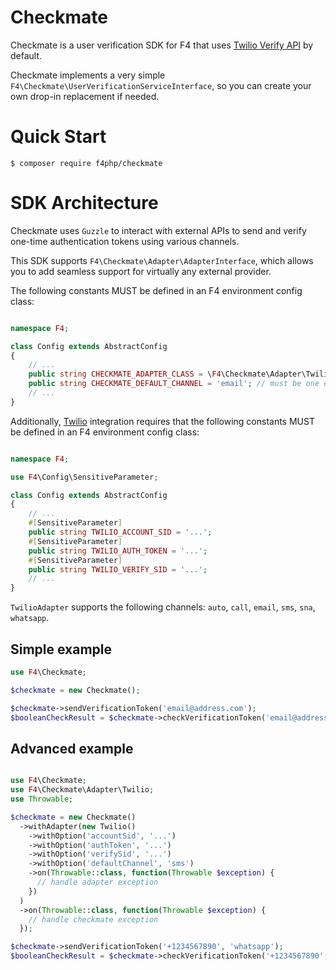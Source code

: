 # Checkmate

Checkmate is a user verification SDK for F4 that uses [Twilio Verify API](https://www.twilio.com/docs/verify/api) by default.

Checkmate implements a very simple `F4\Checkmate\UserVerificationServiceInterface`, so you can create your own drop-in replacement if needed.

# Quick Start

```
$ composer require f4php/checkmate
```

# SDK Architecture

Checkmate uses `Guzzle` to interact with external APIs to send and verify one-time authentication tokens using various channels.

This SDK supports `F4\Checkmate\Adapter\AdapterInterface`, which allows you to add seamless support for virtually any external provider.

The following constants MUST be defined in an F4 environment config class:

```php

namespace F4;

class Config extends AbstractConfig
{
    // ...
    public string CHECKMATE_ADAPTER_CLASS = \F4\Checkmate\Adapter\TwilioAdapter::class; // the default adapter
    public string CHECKMATE_DEFAULT_CHANNEL = 'email'; // must be one of Adapter's supported channels, see below for channels supported by Twilio
    // ...
}
```

Additionally, [Twilio](https://www.twilio.com/docs/verify/api) integration requires that the following constants MUST be defined in an F4 environment config class:

```php

namespace F4;

use F4\Config\SensitiveParameter;

class Config extends AbstractConfig
{
    // ...
    #[SensitiveParameter]
    public string TWILIO_ACCOUNT_SID = '...';
    #[SensitiveParameter]
    public string TWILIO_AUTH_TOKEN = '...';
    #[SensitiveParameter]
    public string TWILIO_VERIFY_SID = '...';
    // ...
}
```

`TwilioAdapter` supports the following channels: `auto`, `call`, `email`, `sms`, `sna`, `whatsapp`.

## Simple example

```php
use F4\Checkmate;

$checkmate = new Checkmate();

$checkmate->sendVerificationToken('email@address.com');
$booleanCheckResult = $checkmate->checkVerificationToken('email@address.com', '1234');

```

## Advanced example

```php

use F4\Checkmate;
use F4\Checkmate\Adapter\Twilio;
use Throwable;

$checkmate = new Checkmate()
  ->withAdapter(new Twilio()
    ->withOption('accountSid', '...')
    ->withOption('authToken', '...')
    ->withOption('verifySid', '...')
    ->withOption('defaultChannel', 'sms')
    ->on(Throwable::class, function(Throwable $exception) {
      // handle adapter exception
    })
  )
  ->on(Throwable::class, function(Throwable $exception) {
    // handle checkmate exception
  });

$checkmate->sendVerificationToken('+1234567890', 'whatsapp');
$booleanCheckResult = $checkmate->checkVerificationToken('+1234567890', '1234');

```
